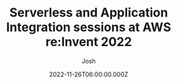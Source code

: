 ---
slug: "2022-10-26-serverless-and-application-integration-sessions-at-aws-reinvent-2022"
date: "2022-11-26T06:00:00.000Z"
title: "Serverless and Application Integration sessions at AWS re:Invent 2022"
author: "Josh"
summary: "AWS re:Invent 2022 is only a few weeks away, featuring an exciting slate of sessions on Serverless and Application Integration. This post highlights many of the sessions we are hosting on Serverless and Application Integration. It groups sessions by theme to help you quickly find the sessions most interesting to you."
redirect_link: https://aws.amazon.com/blogs/compute/serverless-and-application-integration-sessions-at-aws-reinvent-2022/
---